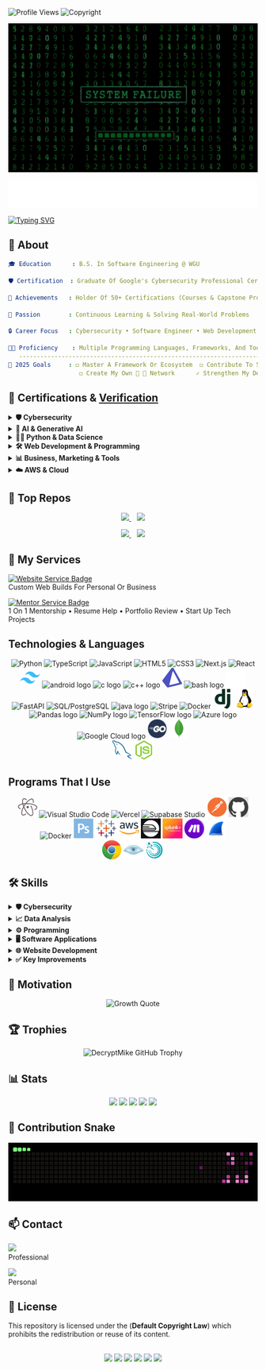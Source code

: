 <img src="https://komarev.com/ghpvc/?username=DecryptMike&style=for-the-badge&color=brightgreen&labelColor=555555&label=Access%20Log" alt="Profile Views" /> ![Copyright](https://img.shields.io/badge/Copyright-©%202025-black?style=for-the-badge) 

<p align="center">
  <img src="H4ck3rByt3s.gif" alt="Decrypt Mike Rain Animation" width="1100" height="300" />
</p>

<p align="center">
  <img src="DecryptMike.png" alt="Decrypt Mike Logo" />
</p>

[![Typing SVG](https://readme-typing-svg.herokuapp.com?font=Orbitron&size=38&letterSpacing=4px&pause=1000&color=72EC54&center=true&width=1100&height=60&lines=...+Cybersecurity;...+Computer+Programmer;...+Website+%26+Software+Development;...+AI+Engineer+)](https://git.io/typing-svg)

## 👾 About

```yaml
🎓 Education      : B.S. In Software Engineering @ WGU

🛡️ Certification  : Graduate Of Google's Cybersecurity Professional Certificate (Coursera)

📜 Achievements   : Holder Of 50+ Certifications (Courses & Capstone Projects)

🧠 Passion        : Continuous Learning & Solving Real-World Problems

🔒 Career Focus   : Cybersecurity • Software Engineer • Web Development • AI/ML 

👨‍💻 Proficiency    : Multiple Programming Languages, Frameworks, And Tools
   -------------------------------------------------------------------------------------------
📅 2025 Goals     : ◻️ Master A Framework Or Ecosystem  ◻️ Contribute To 5 Open Source Projects
                    ◻️ Create My Own 🧱 🔗 Network      ✓ Strengthen My DevOps & CI/CD Skills

```

## 📜 Certifications & [Verification](https://drive.google.com/drive/folders/1LS1OOaF6PA33uxKgK3WIWN73c1YzJ4LE?usp=drive_link) 

<details>
<summary><strong>🛡️ Cybersecurity</strong></summary><br/>

![Google](https://img.shields.io/badge/Google-Google%20Cybersecurity-10b981?style=flat-square&logo=google&logoColor=white&labelColor=555)
![Google](https://img.shields.io/badge/Google-Foundations%20of%20Cybersecurity-10b981?style=flat-square&logo=google&logoColor=white&labelColor=555)
![Google](https://img.shields.io/badge/Google-Assets%20Threats%20%26%20Vulnerabilities-10b981?style=flat-square&logo=google&logoColor=white&labelColor=555)
![Google](https://img.shields.io/badge/Google-Connect%20and%20Protect-10b981?style=flat-square&logo=google&logoColor=white&labelColor=555)
![Google](https://img.shields.io/badge/Google-Play%20It%20Safe-10b981?style=flat-square&logo=google&logoColor=white&labelColor=555)
![Google](https://img.shields.io/badge/Google-Tools%20of%20the%20Trade-10b981?style=flat-square&logo=google&logoColor=white&labelColor=555)
![Google](https://img.shields.io/badge/Google-Sound%20the%20Alarm-10b981?style=flat-square&logo=google&logoColor=white&labelColor=555)
![Google](https://img.shields.io/badge/Google-Put%20It%20to%20Work-10b981?style=flat-square&logo=google&logoColor=white&labelColor=555)
![IBM](https://img.shields.io/badge/IBM-Cybersecurity%20Case%20Studies-10b981?style=flat-square&logo=ibm&logoColor=white&labelColor=555)
![IBM](https://img.shields.io/badge/IBM-Lightning%20Strikes%20Case%20Study-10b981?style=flat-square&logo=ibm&logoColor=white&labelColor=555)
![IBM](https://img.shields.io/badge/IBM-Capstone%20Final%20Project-10b981?style=flat-square&logo=ibm&logoColor=white&labelColor=555)
![Coursera](https://img.shields.io/badge/Coursera-Google%20Cybersecurity%20Certificate%20V2-10b981?style=flat-square&logo=coursera&logoColor=white&labelColor=555)
![Cisco](https://img.shields.io/badge/%20Cisco-Ethical%20Hacker-10b981?style=flat-square&labelColor=555&logo=cisco&logoColor=white)

</details>

<details>
<summary><strong>🤖 AI & Generative AI</strong></summary><br/>

![GoogleCloud](https://img.shields.io/badge/GoogleCloud-Responsible%20AI-ef4444?style=flat-square&logo=googlecloud&logoColor=white&labelColor=555)
![GoogleCloud](https://img.shields.io/badge/GoogleCloud-Introduction%20to%20Generative%20AI-ef4444?style=flat-square&logo=googlecloud&logoColor=white&labelColor=555)
![GoogleCloud](https://img.shields.io/badge/GoogleCloud-Introduction%20to%20Large%20Language%20Models-ef4444?style=flat-square&logo=googlecloud&logoColor=white&labelColor=555)
![GoogleCloud](https://img.shields.io/badge/GoogleCloud-Introduction%20to%20Responsible%20AI-ef4444?style=flat-square&logo=googlecloud&logoColor=white&labelColor=555)
![Coursera](https://img.shields.io/badge/Coursera-GenAI%20for%20Data%20Analysis-ef4444?style=flat-square&logo=coursera&logoColor=white&labelColor=555)
![Coursera](https://img.shields.io/badge/Coursera-GenAI%20Web%20Dev%20Python%20Copilot-ef4444?style=flat-square&logo=coursera&logoColor=white&labelColor=555)
![Coursera](https://img.shields.io/badge/Coursera-Gemini%20Marketing%20Plan-ef4444?style=flat-square&logo=coursera&logoColor=white&labelColor=555)
![Coursera](https://img.shields.io/badge/Coursera-Google%20AI%20Essentials-ef4444?style=flat-square&logo=coursera&logoColor=white&labelColor=555)
![Coursera](https://img.shields.io/badge/Coursera-OpenAI%20API%20for%20Beginners-ef4444?style=flat-square&logo=coursera&logoColor=white&labelColor=555)
![IBM](https://img.shields.io/badge/IBM-Generative%20AI%20Software%20Dev-ef4444?style=flat-square&logo=ibm&logoColor=white&labelColor=555)
![Amazon](https://img.shields.io/badge/Amazon-Generative%20AI%20in%20Software%20Dev-ef4444?style=flat-square&logo=amazon&logoColor=white&labelColor=555)
![Make.com](https://img.shields.io/badge/Make.com-AI%20Content%20Automation-ef4444?style=flat-square&logo=make&logoColor=white&labelColor=555)

</details>

<details>
<summary><strong>🧑‍💻 Python & Data Science</strong></summary><br/>

![Coursera](https://img.shields.io/badge/Coursera-Python%20101-3b82f6?style=flat-square&logo=coursera&logoColor=white&labelColor=555)
![Coursera](https://img.shields.io/badge/Coursera-Exploratory%20Data%20Analysis-3b82f6?style=flat-square&logo=coursera&logoColor=white&labelColor=555)
![Coursera](https://img.shields.io/badge/Coursera-Decryption%20with%20Python-3b82f6?style=flat-square&logo=coursera&logoColor=white&labelColor=555)
![Coursera](https://img.shields.io/badge/Coursera-Data%20Analysis%20with%20OpenAI-3b82f6?style=flat-square&logo=coursera&logoColor=white&labelColor=555)
![Coursera](https://img.shields.io/badge/Coursera-Flask%20Web%20App%20with%20Python-3b82f6?style=flat-square&logo=flask&logoColor=white&labelColor=555)
![HackerRank](https://img.shields.io/badge/HackerRank-Python%20(Basic)-3b82f6?style=flat-square&logo=hackerrank&logoColor=white&labelColor=555)
![HackerRank](https://img.shields.io/badge/HackerRank-R%20(Intermediate)-3b82f6?style=flat-square&logo=hackerrank&logoColor=white&labelColor=555)
![HackerRank](https://img.shields.io/badge/HackerRank-SQL%20(Advanced)-3b82f6?style=flat-square&logo=hackerrank&logoColor=white&labelColor=555)
![HackerRank](https://img.shields.io/badge/HackerRank-SQL%20(Intermediate)-3b82f6?style=flat-square&logo=hackerrank&logoColor=white&labelColor=555)
![Python](https://img.shields.io/badge/Python-Update%20File%20Algorithm-3b82f6?style=flat-square&logo=python&logoColor=white&labelColor=555)
![Python](https://img.shields.io/badge/Python-Import%20Parsing%20Txtfile-3b82f6?style=flat-square&logo=python&logoColor=white&labelColor=555)
![Python](https://img.shields.io/badge/Python-Create%20Another%20Algorithm-3b82f6?style=flat-square&logo=python&logoColor=white&labelColor=555)
![Google](https://img.shields.io/badge/Google-Foundations%20Data%20Everywhere-3b82f6?style=flat-square&logo=google&logoColor=white&labelColor=555)
![IBM](https://img.shields.io/badge/IBM-Python%20for%20Data%20Science-3b82f6?style=flat-square&logo=ibm&logoColor=white&labelColor=555)
![Duke](https://img.shields.io/badge/Duke-Python%20Scripting-3b82f6?style=flat-square&logo=duke&logoColor=white&labelColor=555)
![Cisco](https://img.shields.io/badge/Cisco-Python%20Essentials%202-3b82f6?style=flat-square&logo=cisco&logoColor=white&labelColor=555)

</details>

<details>
<summary><strong>🛠️ Web Development & Programming</strong></summary><br/>

![Coursera](https://img.shields.io/badge/Coursera-Build%20Portfolio%20Website-8b5cf6?style=flat-square&logo=coursera&logoColor=white&labelColor=555)
![Coursera](https://img.shields.io/badge/Coursera-JavaScript%20Intro-8b5cf6?style=flat-square&logo=javascript&logoColor=white&labelColor=555)
![Coursera](https://img.shields.io/badge/Coursera-HTML%20Intro-8b5cf6?style=flat-square&logo=html5&logoColor=white&labelColor=555)
![Coursera](https://img.shields.io/badge/Coursera-HTML%2C%20CSS%2C%20JS%20for%20Developers-8b5cf6?style=flat-square&logo=html5&logoColor=white&labelColor=555)
![Coursera](https://img.shields.io/badge/Coursera-Java%20JDBC-8b5cf6?style=flat-square&logo=java&logoColor=white&labelColor=555)
![Coursera](https://img.shields.io/badge/Coursera-C%2B%2B%20Calculator-8b5cf6?style=flat-square&logo=cpp&logoColor=white&labelColor=555)
![Coursera](https://img.shields.io/badge/Coursera-Programming%20in%20C%23-8b5cf6?style=flat-square&logo=csharp&logoColor=white&labelColor=555)
![Coursera](https://img.shields.io/badge/Coursera-JavaScript%20with%20AI-8b5cf6?style=flat-square&logo=javascript&logoColor=white&labelColor=555)
![HackerRank](https://img.shields.io/badge/HackerRank-Frontend%20Developer%20(React)-8b5cf6?style=flat-square&logo=hackerrank&logoColor=white&labelColor=555)
![HackerRank](https://img.shields.io/badge/HackerRank-JavaScript%20(Intermediate)-8b5cf6?style=flat-square&logo=hackerrank&logoColor=white&labelColor=555)
![HackerRank](https://img.shields.io/badge/HackerRank-Node.js%20(Intermediate)-8b5cf6?style=flat-square&logo=hackerrank&logoColor=white&labelColor=555)
![HackerRank](https://img.shields.io/badge/HackerRank-Angular%20(Intermediate)-8b5cf6?style=flat-square&logo=hackerrank&logoColor=white&labelColor=555)
![HackerRank](https://img.shields.io/badge/HackerRank-Rest%20API%20(Intermediate)-8b5cf6?style=flat-square&logo=hackerrank&logoColor=white&labelColor=555)
![HackerRank](https://img.shields.io/badge/HackerRank-Go%20(Intermediate)-8b5cf6?style=flat-square&logo=hackerrank&logoColor=white&labelColor=555)
![HackerRank](https://img.shields.io/badge/HackerRank-React%20(Basic)-8b5cf6?style=flat-square&logo=hackerrank&logoColor=white&labelColor=555)
![HackerRank](https://img.shields.io/badge/HackerRank-Java%20(Basic)-8b5cf6?style=flat-square&logo=hackerrank&logoColor=white&labelColor=555)
![HackerRank](https://img.shields.io/badge/HackerRank-CSS%20(Basic)-8b5cf6?style=flat-square&logo=hackerrank&logoColor=white&labelColor=555)
![HackerRank](https://img.shields.io/badge/HackerRank-C%23%20(Basic)-8b5cf6?style=flat-square&logo=hackerrank&logoColor=white&labelColor=555)
![IBM](https://img.shields.io/badge/IBM-Intro%20to%20HTML%20CSS%20JS-8b5cf6?style=flat-square&logo=ibm&logoColor=white&labelColor=555)
![Johns%20Hopkins](https://img.shields.io/badge/Johns%20Hopkins-Web%20Dev%20with%20HTML%20CSS%20JS-8b5cf6?style=flat-square&logo=html5&logoColor=white&labelColor=555)
![Simplilearn](https://img.shields.io/badge/Simplilearn-Programming%20with%20C%23-8b5cf6?style=flat-square&logo=csharp&logoColor=white&labelColor=555)
![Cisco](https://img.shields.io/badge/Cisco-JavaScript%20Essentials%202-8b5cf6?style=flat-square&logo=cisco&logoColor=white&labelColor=555)

</details>

<details>
<summary><strong>📊 Business, Marketing & Tools</strong></summary><br/>

![Coursera](https://img.shields.io/badge/Coursera-Business%20Analysis%20%26%20Process%20Management-60a5fa?style=flat-square&logo=coursera&logoColor=white&labelColor=555)
![Coursera](https://img.shields.io/badge/Coursera-Create%20Google%20Ads%20Campaign-60a5fa?style=flat-square&logo=googleads&logoColor=white&labelColor=555)
![Coursera](https://img.shields.io/badge/Coursera-Facebook%20Ads%20Campaign-60a5fa?style=flat-square&logo=facebook&logoColor=white&labelColor=555)
![Coursera](https://img.shields.io/badge/Coursera-Intro%20to%20Google%20Docs-60a5fa?style=flat-square&logo=google&logoColor=white&labelColor=555)
![Coursera](https://img.shields.io/badge/Coursera-Data%20Visualization%20with%20Skills.AI-60a5fa?style=flat-square&logo=chartdotjs&logoColor=white&labelColor=555)

</details>

<details>
<summary><strong>☁️ AWS & Cloud</strong></summary><br/>

![Amazon](https://img.shields.io/badge/Amazon-Data%20Analytics%20%26%20Databases-f97316?style=flat-square&logo=amazon&logoColor=white&labelColor=555)
![AWS](https://img.shields.io/badge/AWS-Software%20Dev%20Practices-f97316?style=flat-square&logo=amazonaws&logoColor=white&labelColor=555)
![AWS](https://img.shields.io/badge/AWS-Python%20App%20Dev-f97316?style=flat-square&logo=amazonaws&logoColor=white&labelColor=555)
![Whizlabs](https://img.shields.io/badge/Whizlabs-AWS%20Data%20Analytics-f97316?style=flat-square&logo=amazonaws&logoColor=white&labelColor=555)

</details>

## 📌 Top Repos

<p align="center">
  <a href="https://github.com/DecryptMike/DecryptMike-Log-Analyzer">
    <img src="https://github-readme-stats.vercel.app/api/pin/?username=DecryptMike&repo=DecryptMike-Log-Analyzer&bg_color=000000&border_color=75ec54&title_color=75ec54&text_color=ffffff" width="42%"/>
  </a>
  &nbsp;&nbsp;
  <a href="https://github.com/DecryptMike/DecryptMike-AI-Backend">
    <img src="https://github-readme-stats.vercel.app/api/pin/?username=DecryptMike&repo=DecryptMike-AI-Backend&bg_color=000000&border_color=75ec54&title_color=75ec54&text_color=ffffff&cache_buster=1" width="42%"/>
    </a>
</p>

<p align="center"> 
  <a href="https://github.com/DecryptMike/DecryptMike-SaaS-Starter-Kit">
    <img src="https://github-readme-stats.vercel.app/api/pin/?username=DecryptMike&repo=DecryptMike-SaaS-Starter-Kit&bg_color=000000&border_color=75ec54&title_color=75ec54&text_color=ffffff" width="42%"/>
  </a>
  &nbsp;&nbsp; 
  <a href="https://github.com/DecryptMike/DecryptMike-SecureFileTransfer">
    <img src="https://github-readme-stats.vercel.app/api/pin/?username=DecryptMike&repo=DecryptMike-SecureFileTransfer&bg_color=000000&border_color=75ec54&title_color=75ec54&text_color=ffffff&cache_buster=1" width="42%"/>
  </a>
</p>


## 🔧 My Services 

<a href="https://h4ck3rbyt3s.systeme.io/websitepackage"><img src="https://img.shields.io/badge/Website%20Service-75ec54?style=for-the-badge&logo=globe&logoColor=black" alt="Website Service Badge"/></a><br>Custom Web Builds For Personal Or Business

<a href="https://app.usebraintrust.com/r/mike1420/"><img src="https://img.shields.io/badge/Mentor%20Service-75ec54?style=for-the-badge&logo=book&logoColor=black" alt="Mentor Service Badge"/></a><br>1 On 1 Mentorship • Resume Help • Portfolio Review • Start Up Tech Projects

## Technologies & Languages 

<p align="center">
  <img src="https://cdn.jsdelivr.net/gh/devicons/devicon/icons/python/python-original.svg" alt="Python" width="40" height="40"/>
  <img src="https://cdn.jsdelivr.net/gh/devicons/devicon/icons/typescript/typescript-original.svg" alt="TypeScript" width="40" height="40"/>
  <img src="https://cdn.jsdelivr.net/gh/devicons/devicon/icons/javascript/javascript-original.svg" alt="JavaScript" width="40" height="40"/>
  <img src="https://cdn.jsdelivr.net/gh/devicons/devicon/icons/html5/html5-original.svg" alt="HTML5" width="40" height="40"/>
  <img src="https://cdn.jsdelivr.net/gh/devicons/devicon/icons/css3/css3-original.svg" alt="CSS3" width="40" height="40"/>
  <img src="https://cdn.jsdelivr.net/gh/devicons/devicon/icons/nextjs/nextjs-original.svg" alt="Next.js" width="40" height="40"/>
  <img src="https://cdn.jsdelivr.net/gh/devicons/devicon/icons/react/react-original.svg" alt="React" width="40" height="40"/>
  <img src="./assets/tailwindcss.png" alt="Tailwind CSS" width="40" height="40" />
  <img src="https://cdn.jsdelivr.net/gh/devicons/devicon/icons/android/android-original.svg" height="40" alt="android logo" />
  <img src="https://cdn.jsdelivr.net/gh/devicons/devicon/icons/c/c-original.svg" height="40" alt="c logo" />
  <img src="https://cdn.jsdelivr.net/gh/devicons/devicon/icons/cplusplus/cplusplus-original.svg" height="40" alt="c++ logo" />
  <img src="./assets/prisma.png" alt="Prisma" width="40" height="40" />
  <img src="https://cdn.jsdelivr.net/gh/devicons/devicon/icons/bash/bash-original.svg" height="40" alt="bash logo" />
  <img src="./assets/Rust.png" height="40" alt="Rust" /><br>
  <img src="https://cdn.jsdelivr.net/gh/devicons/devicon/icons/fastapi/fastapi-original.svg" alt="FastAPI" width="40" height="40"/>
  <img src="https://cdn.jsdelivr.net/gh/devicons/devicon/icons/postgresql/postgresql-original.svg" alt="SQL/PostgreSQL" width="40" height="40"/>
  <img src="https://cdn.jsdelivr.net/gh/devicons/devicon/icons/java/java-original.svg" height="40" alt="java logo" />
  <img src="https://logos-world.net/wp-content/uploads/2021/03/Stripe-Logo.png" alt="Stripe" width="40" height="40"/>
  <img src="https://cdn.jsdelivr.net/gh/devicons/devicon/icons/docker/docker-original.svg" alt="Docker" width="40" height="40"/>
  <img src="./assets/django.png" alt="Django" width="40" height="40"/>
  <img src="./assets/linux.png" alt="Linux" width="40" height="40"/>
  <img src="https://cdn.jsdelivr.net/gh/devicons/devicon/icons/pandas/pandas-original.svg" height="40" alt="Pandas logo" />
  <img src="https://cdn.jsdelivr.net/gh/devicons/devicon/icons/numpy/numpy-original.svg" height="40" alt="NumPy logo" />
  <img src="https://cdn.jsdelivr.net/gh/devicons/devicon/icons/tensorflow/tensorflow-original.svg" height="40" alt="TensorFlow logo" />
  <img src="https://cdn.jsdelivr.net/gh/devicons/devicon/icons/azure/azure-original.svg" height="40" alt="Azure logo" />
  <img src="https://cdn.jsdelivr.net/gh/devicons/devicon/icons/googlecloud/googlecloud-original.svg" height="40" alt="Google Cloud logo" />
  <img src="./assets/Golang.png" alt="Golang" width="40" height="40"/>
  <img src="./assets/MongoDB.png" alt="MongoDB" width="40" height="40"/><br>
  <img src="./assets/MySQL.png" alt="MySQL" width="40" height="40"/>
  <img src="./assets/Node.js.png" alt="Node" width="40" height="40"/>
</p>

## Programs That I Use 

<p align="center">
  <img src="./assets/atom.png" alt="Atom" width="40" height="40"/>
  <img src="https://cdn.jsdelivr.net/gh/devicons/devicon/icons/vscode/vscode-original.svg" alt="Visual Studio Code" width="40" height="40"/>
  <img src="https://assets.vercel.com/image/upload/front/favicon/vercel/180x180.png" alt="Vercel" width="40" height="40"/>
  <img src="https://avatars.githubusercontent.com/u/8296347?s=200&v=4" alt="Supabase Studio" width="40" height="40"/>
  <img src="./assets/postman.png" alt="Postman" width="40" height="40" />
  <img src="./assets/Github.jpg" alt="GitHub" width="40" height="40"/>
  <img src="https://cdn.jsdelivr.net/gh/devicons/devicon/icons/docker/docker-original.svg" alt="Docker" width="40" height="40"/>
  <img src="./assets/ADPS.png" alt="Photoshop" width="40" height="40"/>
  <img src="./assets/Tableau.png" height="40" alt="Tableau logo" />
  <img src="./assets/Aws.png" alt="AWS Cloud" width="40" height="40"/>
  <img src="./assets/Railway.png" height="40" alt="Railway logo" />
  <img src="./assets/Splunk.jpeg" height="40" alt="Splunk logo" />
  <img src="./assets/make.png" height="40" alt="Make logo" />
  <img src="./assets/Wireshark.jpeg" alt="Wireshark" width="40" height="40"/><br>
  <img src="./assets/chrome.png" alt="Chrome" width="40" height="40"/>
  <img src="./assets/Nmap.png" height="40" alt="Nmap logo" />
  <img src="./assets/nessus.png" height="40" alt="Nessus logo" />
</p>

## 🛠 Skills

<details>
<summary><strong>🛡️ Cybersecurity</strong></summary>
  
- Network Security - Wireshark (Advanced), Nmap (Intermediate), Suricata (Intermediate), Tcpdump (Intermediate)

- Security Information And Event Management (SIEM) - Splunk (Intermediate), ELK Stack (Basic)

- Cloud Security - AWS Security Services (Basic), Azure Security Center (Basic)

- Vulnerability Assessment - Nessus (Basic), OpenVAS (Basic)

- Security Automation - Python Scripting For Security Tasks

- Log Analysis - Google Chronicle (Basic)

</details>

<details>
<summary><strong>📈 Data Analysis</strong></summary>

- Data Wrangling - Pandas, NumPy

- Statistical Analysis - SciPy, Statsmodels

- Machine Learning - Scikit-learn, TensorFlow (Basic), Keras (Basic)

- Data Visualization - Matplotlib, Seaborn, Tableau, Power BI

- Databases - SQL, MySQL, PostgreSQL, MongoDB (Basic)

</details>

<details>
<summary><strong>⚙️ Programming</strong></summary>

- Languages - Python (Advanced), JavaScript (Advanced), Java (Intermediate), C++ (Intermediate), Go (Basic), Rust (Basic)

- Frameworks & Libraries - React (Advanced), Angular (Intermediate), Node.js (Intermediate), Django (Intermediate)
                           Flask (Intermediate), Pandas (Intermediate), NumPy (Intermediate), Scikit-learn (Intermediate)

- Markup Languages - HTML (Advanced), CSS (Advanced), XML (Intermediate), JSON (Intermediate)

- Database Interaction - SQL (Advanced), NoSQL (MongoDB Basic)

</details>

<details>
<summary><strong>🖥️ Software Applications</strong></summary>

- Development Tools - Docker (Intermediate), Git (Advanced), Jenkins (Intermediate), VS Code (Advanced)

- Virtualization & Containerization - VirtualBox (Intermediate), VMware (Intermediate)

- Network Tools - PuTTY (Intermediate), Wireshark (Advanced)

- Data Visualization - Tableau (Intermediate), Power BI (Intermediate)

- Cloud Platforms - AWS (Basic), Azure (Basic), Google Cloud Platform (Basic)

</details>

<details>
<summary><strong>🌐 Website Development</strong></summary>

- Front-End - HTML5, CSS3, JavaScript (ES6+), React, Angular, Vue.js (Basic)

- Back-End - Node.js, Express.js, Django, Flask, PHP

- Content Management Systems (CMS) - WordPress (Intermediate), Drupal (Basic)

- Version Control - Git, GitHub/GitLab

- Web Servers - Apache, Nginx

</details>

<details>
<summary><strong>✅ Key Improvements</strong></summary>

- Categorization - Maintained Clear Categories For Easy Readability
  
- Relevance - Emphasized Tools And Technologies Directly Related To My Specified Areas
  
- Depth - Provided A Mix Of Advanced, Intermediate, And Basic Skills To Showcase My Well-Rounded Expertise
  
- Modern Tools - Included My Up-To-Date Technologies Like Docker, Cloud Platforms, & Modern JavaScript Frameworks
  
- Balance - Showcasing My Balance Between Development, Data, And Security Skills

</details>

## 💬 Motivation
<div align="center">
  <img src="https://quotes-github-readme.vercel.app/api?quote=Discipline%20leads%20to%20habits.%20Habits%20lead%20to%20consistency.%20Consistency%20leads%20to%20growth.&author=Anonymous&theme=dark&type=horizontal&border=true" alt="Growth Quote" />
</div>

## 🏆 Trophies

<p align="center">
  <img src="https://github-profile-trophy.vercel.app/?username=DecryptMike&theme=darkhub&no-bg=false&no-frame=false&margin-w=50&margin-h=50&column=4" alt="DecryptMike GitHub Trophy" />
</p>

## 📊 Stats
<p align="center">
  <img src="http://github-profile-summary-cards.vercel.app/api/cards/stats?username=DecryptMike&theme=chartreuse_dark" width="49%" />
  <img src="http://github-profile-summary-cards.vercel.app/api/cards/productive-time?username=DecryptMike&theme=chartreuse_dark&utcOffset=8" width="49%" />
  <img src="http://github-profile-summary-cards.vercel.app/api/cards/repos-per-language?username=DecryptMike&theme=chartreuse_dark" width="49%" />
  <img src="http://github-profile-summary-cards.vercel.app/api/cards/most-commit-language?username=DecryptMike&theme=chartreuse_dark" width="49%" />
  <img src="http://github-profile-summary-cards.vercel.app/api/cards/profile-details?username=DecryptMike&theme=chartreuse_dark" width="98%" />
</p>

## 🐍 Contribution Snake

<p align="center">
  <img src="DecryptMike Custom Snk.gif" width="830" />
</p>

## 📫 Contact

<a href="https://www.linkedin.com/in/h4ck3rbyt3s"><img src="https://img.shields.io/badge/LinkedIn-0077B5?style=for-the-badge&logo=linkedin"/></a><br>
Professional

<a href="https://h4ck3rbyt3s.systeme.io/profile"><img src="https://img.shields.io/badge/H4ck3rByt3s-75ec54?style=for-the-badge&logoColor=black"/></a><br>
Personal

## 📄 License

This repository is licensed under the (**Default Copyright Law**) which prohibits the redistribution or reuse of its content.
<br>
<br>

<p align="center">
   <img src="https://img.shields.io/badge/Focus-Cybersecurity-0F9D58?style=for-the-badge&logo=datadog&logoColor=white"/>
   <img src="https://img.shields.io/badge/Focus-Web%20Development-1572B6?style=for-the-badge&logo=html5&logoColor=white"/>
<img src="https://img.shields.io/badge/FOCUS-ARTIFICIAL%20INTELLIGENCE-636363?style=for-the-badge&labelColor=4B4B4B&color=9333EA&logo=openai&logoColor=white"/>
   <img src="https://img.shields.io/badge/Focus-Software%20Development-4B8BBE?style=for-the-badge&logo=python&logoColor=white"/>
   <img src="https://img.shields.io/badge/Focus-Computer%20Programming-F7DF1E?style=for-the-badge&logo=javascript&logoColor=black"/>
   <img src="https://img.shields.io/badge/Made%20By-DecryptMike-limegreen?style=for-the-badge&logo=github"/>
</p>

